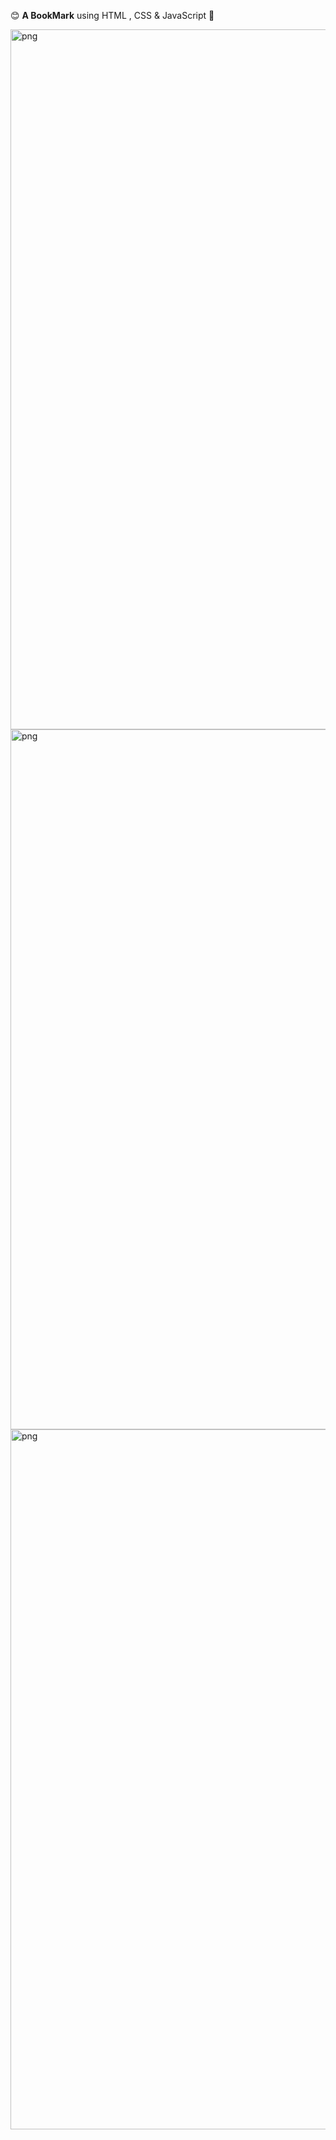 😊 **A BookMark** using HTML , CSS & JavaScript 🩷

<img align="left" alt="png" width="1120" src="https://github.com/arzoopatra/Fun-Code/blob/main/HTML.png">

<img align="left" alt="png" width="1120" src="https://github.com/arzoopatra/Fun-Code/blob/main/CSS.png">

<img align="left" alt="png" width="1120" src="https://github.com/arzoopatra/Fun-Code/blob/main/HTML.png">


